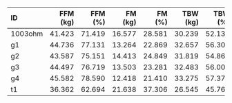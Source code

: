 | ID	| FFM (kg)	| FFM (%)	| FM (kg)	| FM (%)	| TBW (kg)	| TBW (%)	|
| :-	| -:	| -:	| -:	| -:	| -:	| -:	|
| 1003ohm	| 41.423	| 71.419	| 16.577	| 28.581	| 30.239	| 52.136	|
| g1	| 44.736	| 77.131	| 13.264	| 22.869	| 32.657	| 56.306	|
| g2	| 43.587	| 75.151	| 14.413	| 24.849	| 31.819	| 54.860	|
| g3	| 44.497	| 76.719	| 13.503	| 23.281	| 32.483	| 56.005	|
| g4	| 45.582	| 78.590	| 12.418	| 21.410	| 33.275	| 57.371	|
| t1	| 36.362	| 62.694	| 21.638	| 37.306	| 26.545	| 45.766	|
